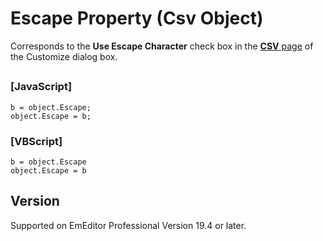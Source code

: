 # Escape Property (Csv Object)

Corresponds to the **Use Escape Character** check box in the [**CSV** page](../../dlg/customize/csv/index) of the Customize dialog box.

## 

### \[JavaScript\]

```
b = object.Escape;
object.Escape = b;
```

### \[VBScript\]

```
b = object.Escape
object.Escape = b
```

## Version

Supported on EmEditor Professional Version 19.4 or later.
